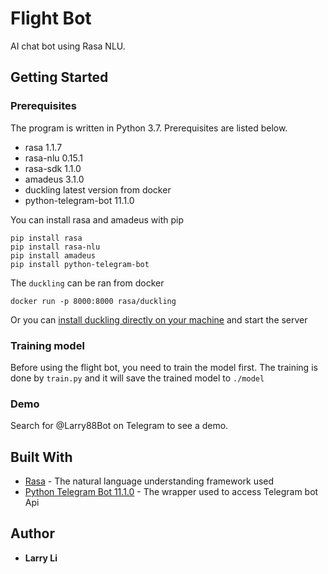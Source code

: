 # Flight Bot
AI chat bot using Rasa NLU.

## Getting Started

### Prerequisites
The program is written in Python 3.7. Prerequisites are listed below. 
* rasa                      1.1.7
* rasa-nlu                  0.15.1
* rasa-sdk                  1.1.0
* amadeus                   3.1.0
* duckling                  latest version from docker
* python-telegram-bot       11.1.0

You can install rasa and amadeus with pip
```
pip install rasa
pip install rasa-nlu
pip install amadeus
pip install python-telegram-bot
```

The `duckling` can be ran from docker
```
docker run -p 8000:8000 rasa/duckling
```
Or you can [install duckling directly on your machine](https://github.com/facebook/duckling#quickstart) and start the server

### Training model
Before using the flight bot, you need to train the model first. The training is done by `train.py` and it will save the trained model to `./model`

### Demo
Search for @Larry88Bot on Telegram to see a demo.

## Built With
* [Rasa](https://rasa.com) - The natural language understanding framework used
* [Python Telegram Bot 11.1.0](https://python-telegram-bot.org/) - The wrapper used to access Telegram bot Api

## Author
* **Larry Li**
